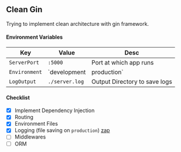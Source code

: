 ## Clean Gin 

Trying to implement clean architecture with gin framework. 

#### Environment Variables
|  Key | Value | Desc |
|------|-------|------|
| `ServerPort`  | `:5000` | Port at which app runs | 
| `Environment` | `development|production` | App running Environment |
| `LogOutput`   | `./server.log` | Output Directory to save logs |

#### Checklist
- [x] Implement Dependency Injection 
- [x] Routing
- [x] Environment Files
- [x] Logging (file saving on `production`) [zap](https://github.com/uber-go/zap)
- [ ] Middlewares 
- [ ] ORM